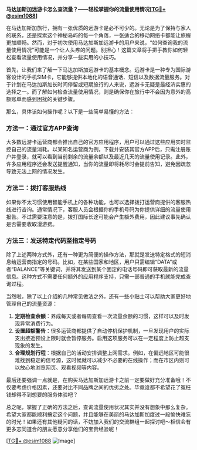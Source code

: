 **马达加斯加远游卡怎么查流量？——轻松掌握你的流量使用情况[[TG💪+ @esim1088](https://t.me/s/esim1088)]**

在马达加斯加旅行，拥有一张优质的远游卡是必不可少的。无论是为了保持与家人的联系，还是探索这个神秘岛屿的每一个角落，一张适合的移动网络卡都能让旅程更加顺畅。然而，对于初次使用马达加斯加远游卡的用户来说，“如何查询我的流量使用情况”可能是一个让人头疼的问题。别担心！这篇文章将手把手教你如何轻松查看流量使用情况，并分享一些实用的小技巧。

首先，让我们来了解一下马达加斯加远游卡的基本概念。远游卡是一种专为国际游客设计的手机SIM卡，它能够提供本地化的语音通话、短信以及数据流量服务。对于计划在马达加斯加长时间停留或短期旅行的人来说，远游卡无疑是最经济实惠的选择之一。而了解如何检查流量使用情况，则是确保你在旅行中不会因为意外的高额账单而感到困扰的关键步骤。

那么，具体该如何操作呢？以下是一些简单易懂的方法：

### 方法一：通过官方APP查询

大多数远游卡运营商都会推出自己的官方应用程序，用户可以通过这些应用实时监控自己的流量消耗。以某知名运营商为例，下载并安装其官方APP后，只需注册账户并登录，就可以看到当前剩余的流量余额以及最近几天的流量使用记录。此外，许多应用程序还会发送提醒通知，当你的流量即将耗尽时会提前告知，避免因疏忽导致无法上网的情况发生。

### 方法二：拨打客服热线

如果你不太习惯使用智能手机上的各种功能，也可以选择拨打运营商提供的客服热线进行咨询。通常情况下，客服人员会根据你的手机号码为你提供详细的流量使用报告。不过需要注意的是，拨打国际长途可能会产生额外费用，因此建议事先确认是否需要收取漫游费。

### 方法三：发送特定代码至指定号码

除了上述两种方式外，还有一种更为简便的操作方法，那就是发送特定格式的短消息给运营商指定的号码。比如，在某些国家和地区，用户只需编辑“DATA”或者“BALANCE”等关键词，并将其发送到某个固定的电话号码即可获取最新的流量信息。这种方式不需要任何额外的应用程序支持，只需一部普通的手机就能完成查询过程。

当然啦，除了以上介绍的几种常见做法之外，还有一些小贴士可以帮助大家更好地管理自己的流量资源：

1. **定期检查余额**：养成每天或者每周查看一次流量余额的习惯，这样可以及时发现异常消费行为。
2. **设置超额警告**：很多运营商都提供了自动停机保护机制，一旦发现用户的实际支出接近预设上限时就会暂停服务。启用这项服务可以在一定程度上防止超支现象的发生。
3. **合理规划行程**：根据自己的活动安排调整上网需求。例如，在偏远地区可能很难找到稳定的信号源，这时候就可以减少不必要的在线操作；而在市区内则可以放心地浏览网页、观看视频等内容。

最后还要强调一点就是，在购买马达加斯加远游卡之前一定要做好充分准备哦！不仅要考虑价格因素，还要对比不同品牌之间的优劣之处。毕竟谁都不希望花了冤枉钱却得不到想要的服务体验吧？

总之呢，掌握了正确的方法之后，查询流量使用状况其实并没有想象中那么复杂。希望大家都能顺利搞定这个问题，并且能够在美丽的马达加斯加度过一段愉快难忘的时光！如果还有其他疑问的话，不妨加入我们的交流群组一起探讨吧～相信会有更多志同道合的朋友愿意分享他们的宝贵经验呢！

[[TG💪+ @esim1088](https://t.me/s/esim1088) ![Image](https://i.postimg.cc/4NQfJmqS/Snipaste-2025-05-13-00-14-12.png)]